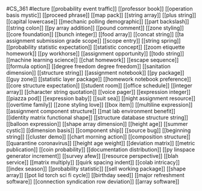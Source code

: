 #CS_361
#lecture
[[probability event traffic]]
[[professor book]]
[[operation basis mystic]]
[[proceed phrase]]
[[map pack]]
[[string array]]
[[plus string]]
[[capital lowercase]]
[[mechanic polling demographic]]
[[part backslash]]
[[string colon]]
[[py array addition]]
[[pound comment]]
[[zone styling]]
[[core foundation]]
[[bunch integer]]
[[food array]]
[[concat string]]
[[ta assignment submission grade scope]]
[[scope entry]]
[[string spring]]
[[probability statistic expectation]]
[[statistic concept]]
[[zoom etiquette homework]]
[[py workhorse]]
[[assignment opportunity]]
[[todo string]]
[[machine learning science]]
[[chat homework]]
[[escape sequence]]
[[formula option]]
[[degree freedom degree freedom]]
[[sanitation dimension]]
[[structure string]]
[[assignment notebook]]
[[py package]]
[[guy zone]]
[[statistic layer package]]
[[homework notebook preference]]
[[core structure expectation]]
[[student room]]
[[office schedule]]
[[integer array]]
[[character string quotation]]
[[voice pager]]
[[expression integer]]
[[piazza pod]]
[[expression baby]]
[[suit sea]]
[[night assignment resource]]
[[overtime family]]
[[zone styling love]]
[[box item]]
[[multiline expression]]
[[assignment component structure]]
[[mat lab environment benefit]]
[[identity matrix functional shape]]
[[structure database structure string]]
[[balloon expression]]
[[shape array dimension]]
[[height age]]
[[summer cystic]]
[[dimension basis]]
[[component ship]]
[[source bug]]
[[beginning string]]
[[cluster demo]]
[[chart morning action]]
[[composition structure]]
[[quarantine coronavirus]]
[[height age weight]]
[[deviation matrix]]
[[metric publication]]
[[coin probability]]
[[documentation distribution]]
[[py linspace generator increment]]
[[survey afew]]
[[resource perspective]]
[[blah service]]
[[matrix multiply]]
[[quirk spacing indent]]
[[colab intricacy]]
[[index season]]
[[probability statistic]]
[[sell working package]]
[[shape array]]
[[pot lid torch sci fi cycle]]
[[birthday seed]]
[[major refreshment software]]
[[connection syndication row deviation]]
[[array software]]
